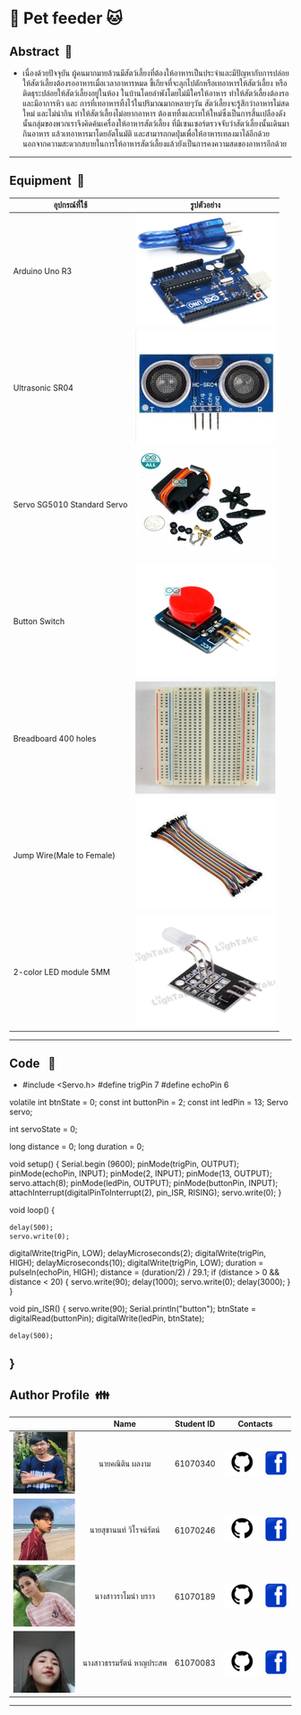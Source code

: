 # :dog: Pet feeder :cat:

## Abstract &nbsp;:bookmark_tabs:
 * เนื่องด้วยปัจจุบัน ผู้คนมากมายล้วนมีสัตว์เลี้ยงที่ต้องให้อาหารเป็นประจำและมีปัญหากับการปล่อยให้สัตว์เลี้ยงต้องรออาหารเมื่อเวลาอาหารหมด ขี้เกียจที่จะลุกไปตักหรือเทอาหารให้สัตว์เลี้ยง หรือติดธุระปล่อยให้สัตว์เลี้ยงอยู่ในห้อง ในบ้านโดยลำพังโดยไม่มีใครให้อาหาร ทำให้สัตว์เลี้ยงต้องรอและมีอาการหิว และ การที่เทอาหารทิ้งไว้ในปริมาณมากหลายๆวัน สัตว์เลี้ยงจะรู้สึกว่าอาหารไม่สดใหม่ และไม่น่ากิน ทำให้สัตว์เลี้ยงไม่อยากอาหาร ต้องเททิ้งและเทให้ใหม่ซึ่งเป็นการสิ้นเปลืองดังนั้นกลุ่มของพวกเราจึงคิดค้นเครื่องให้อาหารสัตว์เลี้ยง ที่มีเซนเซอร์ตรวจจับว่าสัตว์เลี้ยงนั้นเดินมากินอาหาร แล้วเทอาหารมาโดยอัตโนมัติ และสามารถกดปุ่มเพื่อให้อาหารเทลงมาได้อีกด้วย นอกจากความสะดวกสบายในการให้อาหารสัตว์เลี้ยงแล้วยังเป็นการคงความสดของอาหารอีกด้วย
---
## Equipment &nbsp;:hammer:

| อุปกรณ์ที่ใช้ | รูปตัวอย่าง |
| --------- | --------- |
| Arduino Uno R3 | <img src="./images/aduno.jpg" width="250px" height="200px"> |
| Ultrasonic SR04 | <img src="./images/sensor.jpg" width="250px" height="200px"> |
| Servo SG5010 Standard Servo | <img src="./images/3.jpg" width="250px" height="200px">|
| Button Switch   | <img src="./images/button.jpg" width="250px" height="200px">   |
| Breadboard 400 holes  | <img src="./images/board.jpg" width="250px" height="200px"> |
| Jump Wire(Male to Female) | <img src="./images/1.jpg" width="250px" height="200px">  |
| 2-color LED module 5MM | <img src="./images/2.jpg" width="250px" height="200px"> |
---
## Code &nbsp; :memo:
* #include <Servo.h>
#define trigPin 7
#define echoPin 6

volatile int btnState = 0;
const int buttonPin = 2;
const int ledPin =  13;
Servo servo;

int servoState = 0;

long distance = 0;
long duration = 0;

void setup() {
Serial.begin (9600);
  pinMode(trigPin, OUTPUT);
  pinMode(echoPin, INPUT);
  pinMode(2, INPUT);
  pinMode(13, OUTPUT);
  servo.attach(8);
   pinMode(ledPin, OUTPUT);
  pinMode(buttonPin, INPUT);
attachInterrupt(digitalPinToInterrupt(2), pin_ISR, RISING);
servo.write(0);
}
  
  void loop() {

    delay(500);
    servo.write(0);

  digitalWrite(trigPin, LOW);
  delayMicroseconds(2);
  digitalWrite(trigPin, HIGH);
  delayMicroseconds(10);
  digitalWrite(trigPin, LOW);
  duration = pulseIn(echoPin, HIGH);
  distance = (duration/2) / 29.1;
  if (distance > 0 && distance < 20) {
    servo.write(90);
    delay(1000);
    servo.write(0);
    delay(3000);
    }
  }
  
  void pin_ISR() {
    servo.write(90);
    Serial.println("button");
    btnState = digitalRead(buttonPin);
    digitalWrite(ledPin, btnState);
    
    delay(500);
}
---

## Author Profile &nbsp;:family:
|  | Name | Student ID | &nbsp;&nbsp;&nbsp;&nbsp;&nbsp;&nbsp;&nbsp;Contacts |
| :-------- | :--------: | :--------: | :--------|
| <img src="./images/profile/mean.jpg" width="110px" height="110px">|   นายคณิติน ผลงาม  |   61070340   | [<img src="./images/github.jpg" width="70px" height="45px">](https://github.com/meanknt) [<img src="./images/facebook.png" width="40px" height="45px">](https://web.facebook.com/mean.phongam)|
|<img src="./images/profile/non.jpg" width="110px" height="110px"> |นายสุชานนท์ วิโรจน์รัตน์ |61070246 |[<img src="./images/github.jpg" width="70px" height="45px">](https://github.com/Rektzie) [<img src="./images/facebook.png" width="40px" height="45px">](https://web.facebook.com/suchanon.wirotrat) |
| <img src="./images/profile/mona.jpg" width="110px" height="110px">|นางสาวราโมน่า บราว|61070189|[<img src="./images/github.jpg" width="70px" height="45px">](https://github.com/mona7315) [<img src="./images/facebook.png" width="40px" height="45px">](https://web.facebook.com/profile.php?id=100001450568807) |
|<img src="./images/profile/numwan.jpg" width="110px" height="110px">| นางสาวธรรมรัตน์ หาญประสพ | 61070083 |[<img src="./images/github.jpg" width="70px" height="45px">](https://github.com/nw-thmr) [<img src="./images/facebook.png" width="40px" height="45px">](https://web.facebook.com/thmr.hps) |
---
